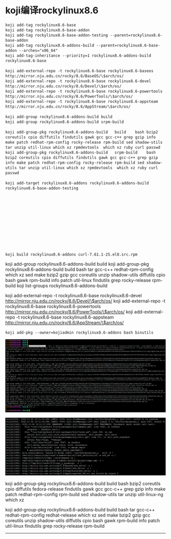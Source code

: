 # koji编译rockylinux8.6




```
koji add-tag rockylinux8.6-base
koji add-tag rockylinux8.6-base-addon
koji add-tag rockylinux8.6-base-addon-testing --parent=rockylinux8.6-base-addon
koji add-tag rockylinux8.6-addons-build --parent=rockylinux8.6-base-addon --arches="x86_64"
koji add-tag-inheritance --priority=1 rockylinux8.6-addons-build rockylinux8.6-base

koji add-external-repo -t rockylinux8.6-base rockylinux8.6-baseos http://mirror.nju.edu.cn/rocky/8.6/BaseOS/\$arch/os/
koji add-external-repo -t rockylinux8.6-base rockylinux8.6-devel http://mirror.nju.edu.cn/rocky/8.6/Devel/\$arch/os/
koji add-external-repo -t rockylinux8.6-base rockylinux8.6-powertools http://mirror.nju.edu.cn/rocky/8.6/PowerTools/\$arch/os/
koji add-external-repo -t rockylinux8.6-base rockylinux8.6-appsteam http://mirror.nju.edu.cn/rocky/8.6/AppStream/\$arch/os/

koji add-group rockylinux8.6-addons-build build
koji add-group rockylinux8.6-addons-build srpm-build

koji add-group-pkg rockylinux8.6-addons-build   build    bash bzip2 coreutils cpio diffutils findutils gawk gcc gcc-c++ grep gzip info make patch redhat-rpm-config rocky-release rpm-build sed shadow-utils tar unzip util-linux which xz rpmdevtools  which xz ruby curl passwd
koji add-group-pkg rockylinux8.6-addons-build   srpm-build    bash bzip2 coreutils cpio diffutils findutils gawk gcc gcc-c++ grep gzip info make patch redhat-rpm-config rocky-release rpm-build sed shadow-utils tar unzip util-linux which xz rpmdevtools  which xz ruby curl passwd

koji add-target rockylinux8.6-addons rockylinux8.6-addons-build rockylinux8.6-base-addon-testing












koji build rockylinux8.6-addons curl-7.61.1-25.el8.src.rpm
```





koji add-group rockylinux8.6-addons-build build
koji add-group-pkg rockylinux8.6-addons-build build bash tar gcc-c++ redhat-rpm-config which xz sed make bzip2 gzip gcc coreutils unzip shadow-utils diffutils cpio bash gawk rpm-build info patch util-linux findutils grep  rocky-release rpm-build
koji list-groups rockylinux8.6-addons-build










koji add-external-repo -t rockylinux8.6-base rockylinux8.6-devel http://mirror.nju.edu.cn/rocky/8.6/Devel/\$arch/os/
koji add-external-repo -t rockylinux8.6-base rockylinux8.6-powertools http://mirror.nju.edu.cn/rocky/8.6/PowerTools/\$arch/os/
koji add-external-repo -t rockylinux8.6-base rockylinux8.6-appsteam http://mirror.nju.edu.cn/rocky/8.6/AppStream/\$arch/os/

```
koji add-pkg --owner=kojiadmin rockylinux8.6-addons bash binutils
```

![20221126_181531_66](image/20221126_181531_66.png)

![20221126_182057_57](image/20221126_182057_57.png)





koji add-group-pkg rockylinux8.6-addons-build build bash bzip2 coreutils cpio diffutils fedora-release findutils gawk gcc gcc-c++ grep gzip info make patch redhat-rpm-config rpm-build sed shadow-utils tar unzip util-linux-ng which xz




koji add-group-pkg rockylinux8.6-addons-build build bash tar gcc-c++ redhat-rpm-config redhat-release which xz sed make bzip2 gzip gcc coreutils unzip shadow-utils diffutils cpio bash gawk rpm-build info patch util-linux findutils grep  rocky-release rpm-build













---
